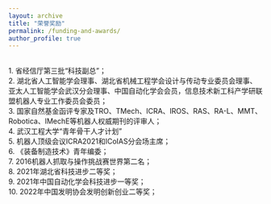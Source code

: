 ```yaml
---
layout: archive
title: "荣誉奖励"
permalink: /funding-and-awards/
author_profile: true
---
```


<br>1. 省经信厅第三批“科技副总”；<br>2. 湖北省人工智能学会理事、湖北省机械工程学会设计与传动专业委员会理事、亚太人工智能学会武汉分会理事、中国自动化学会会员，信息技术新工科产学研联盟机器人专业工作委员会委员；<br>3. 国家自然基金函评专家及TRO、TMech、ICRA、IROS、RAS、RA-L、MMT、Robotica、IMechE等机器人权威期刊的评审人；<br>4. 武汉工程大学“青年骨干人才计划”<br>5. 机器人顶级会议ICRA2021和ICoIAS分会场主席；<br>6. 《装备制造技术》青年编委；<br>7. 2016机器人抓取与操作挑战赛世界第二名；<br>8. 2021年湖北省科技进步二等奖；<br>9. 2021年中国自动化学会科技进步一等奖；<br>10. 2022年中国发明协会发明创新创业二等奖；<br>

